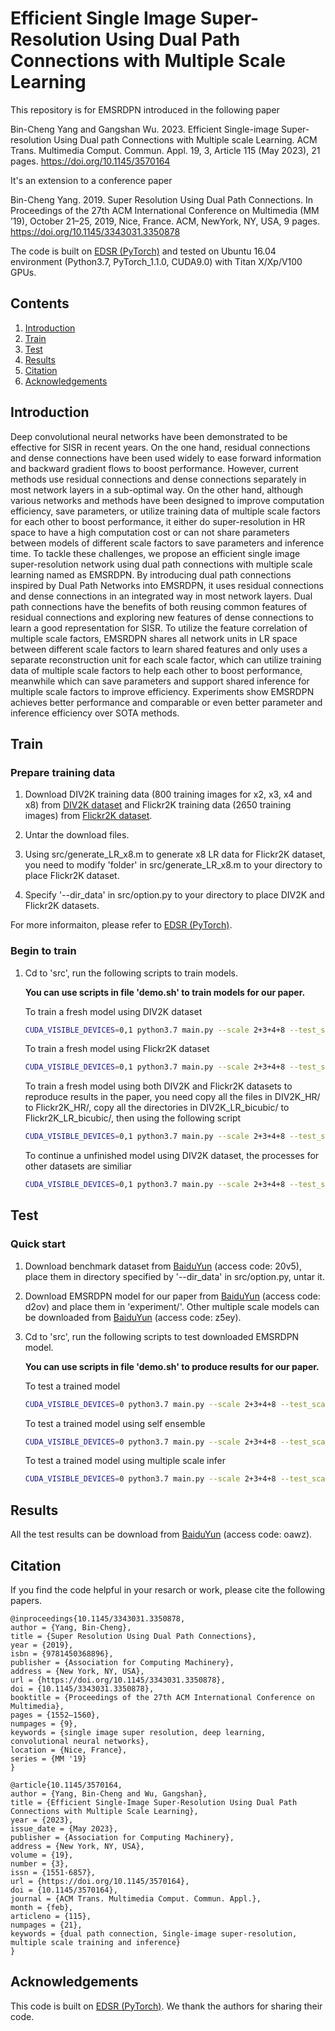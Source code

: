 # Efficient Single Image Super-Resolution Using Dual Path Connections with Multiple Scale Learning

This repository is for EMSRDPN introduced in the following paper

Bin-Cheng Yang and Gangshan Wu. 2023. Efficient Single-image Super-resolution Using Dual path Connections with Multiple scale Learning. ACM Trans. Multimedia Comput. Commun. Appl. 19, 3, Article 115 (May 2023), 21 pages. https://doi.org/10.1145/3570164

It's an extension to a conference paper

Bin-Cheng Yang. 2019. Super Resolution Using Dual Path Connections. In Proceedings of the 27th ACM International Conference on Multimedia (MM ’19), October 21–25, 2019, Nice, France. ACM, NewYork, NY, USA, 9 pages. https://doi.org/10.1145/3343031.3350878

The code is built on [EDSR (PyTorch)](https://github.com/thstkdgus35/EDSR-PyTorch) and tested on Ubuntu 16.04 environment (Python3.7, PyTorch_1.1.0, CUDA9.0) with Titan X/Xp/V100 GPUs.

## Contents
1. [Introduction](#introduction)
2. [Train](#train)
3. [Test](#test)
4. [Results](#results)
5. [Citation](#citation)
6. [Acknowledgements](#acknowledgements)

## Introduction

Deep convolutional neural networks have been demonstrated to be effective for SISR in recent years. On the one hand, residual connections and dense connections have been used widely to ease forward information and backward gradient flows to boost performance. However, current methods use residual connections and dense connections separately in most network layers in a sub-optimal way. On the other hand, although various networks and methods have been designed to improve computation efficiency, save parameters, or utilize training data of multiple scale factors for each other to boost performance, it either do super-resolution in HR space to have a high computation cost or can not share parameters between models of different scale factors to save parameters and inference time. To tackle these challenges, we propose an efficient single image super-resolution network using dual path connections with multiple scale learning named as EMSRDPN. By introducing dual path connections inspired by Dual Path Networks into EMSRDPN, it uses residual connections and dense connections in an integrated way in most network layers. Dual path connections have the benefits of both reusing common features of residual connections and exploring new features of dense connections to learn a good representation for SISR. To utilize the feature correlation of multiple scale factors, EMSRDPN shares all network units in LR space between different scale factors to learn shared features and only uses a separate reconstruction unit for each scale factor, which can utilize training data of multiple scale factors to help each other to boost performance, meanwhile which can save parameters and support shared inference for multiple scale factors to improve efficiency. Experiments show EMSRDPN achieves better performance and comparable or even better parameter and inference efficiency over SOTA methods.

## Train
### Prepare training data

1. Download DIV2K training data (800 training images for x2, x3, x4 and x8) from [DIV2K dataset](https://data.vision.ee.ethz.ch/cvl/DIV2K/) and Flickr2K training data (2650 training images) from [Flickr2K dataset](http://cv.snu.ac.kr/research/EDSR/Flickr2K.tar). 

2. Untar the download files.

3. Using src/generate_LR_x8.m to generate x8 LR data for Flickr2K dataset, you need to modify 'folder' in src/generate_LR_x8.m to your directory to place Flickr2K dataset.

4. Specify '--dir_data' in src/option.py to your directory to place DIV2K and Flickr2K datasets.

For more informaiton, please refer to [EDSR (PyTorch)](https://github.com/thstkdgus35/EDSR-PyTorch).


### Begin to train

1. Cd to 'src', run the following scripts to train models.

    **You can use scripts in file 'demo.sh' to train models for our paper.**

    To train a fresh model using DIV2K dataset
    ```bash
    CUDA_VISIBLE_DEVICES=0,1 python3.7 main.py --scale 2+3+4+8 --test_scale 2+3+4+8 --save EMSRDPN_BIx2348 --model EMSRDPN --epochs 5000 --batch_size 16 --patch_size 48 --n_GPUs 2 --n_threads 16 --SRDPNconfig A --ext sep --data_test Set5 --reset --decay 1000-2000-3000-4000-5000 --lr_patch_size --data_range 1-3450 --data_train DIV2K
    ```

    To train a fresh model using Flickr2K dataset
    ```bash
    CUDA_VISIBLE_DEVICES=0,1 python3.7 main.py --scale 2+3+4+8 --test_scale 2+3+4+8 --save EMSRDPN_BIx2348 --model EMSRDPN --epochs 5000 --batch_size 16 --patch_size 48 --n_GPUs 2 --n_threads 16 --SRDPNconfig A --ext sep --data_test Set5 --reset --decay 1000-2000-3000-4000-5000 --lr_patch_size --data_range 1-3450 --data_train Flickr2K
    ```

    To train a fresh model using both DIV2K and Flickr2K datasets to reproduce results in the paper, you need copy all the files in DIV2K_HR/ to Flickr2K_HR/, copy all the directories in DIV2K_LR_bicubic/ to Flickr2K_LR_bicubic/, then using the following script
    ```bash
    CUDA_VISIBLE_DEVICES=0,1 python3.7 main.py --scale 2+3+4+8 --test_scale 2+3+4+8 --save EMSRDPN_BIx2348 --model EMSRDPN --epochs 5000 --batch_size 16 --patch_size 48 --n_GPUs 2 --n_threads 16 --SRDPNconfig A --ext sep --data_test Set5 --reset --decay 1000-2000-3000-4000-5000 --lr_patch_size --data_range 1-3450 --data_train Flickr2K
    ```

    To continue a unfinished model using DIV2K dataset, the processes for other datasets are similiar
    ```bash
    CUDA_VISIBLE_DEVICES=0,1 python3.7 main.py --scale 2+3+4+8 --test_scale 2+3+4+8 --save EMSRDPN_BIx2348 --model EMSRDPN --epochs 5000 --batch_size 16 --patch_size 48 --n_GPUs 2 --n_threads 16 --SRDPNconfig A --ext sep --data_test Set5 --resume -1 --decay 1000-2000-3000-4000-5000 --lr_patch_size --data_range 1-3450 --data_train DIV2K --load EMSRDPN_BIx2348
    ```
## Test
### Quick start
1. Download benchmark dataset from [BaiduYun](https://pan.baidu.com/s/1Bl8TUHywC1HUHoamUFdCew) (access code: 20v5), place them in directory specified by '--dir_data' in src/option.py, untar it.

2. Download EMSRDPN model for our paper from [BaiduYun](https://pan.baidu.com/s/1SeHnbEupTBrYdWDSGMJ4dQ) (access code: d2ov) and place them in 'experiment/'. Other multiple scale models can be downloaded from [BaiduYun](https://pan.baidu.com/s/1B656d82j4HDJEhXlS_NyQg) (access code: z5ey).

3. Cd to 'src', run the following scripts to test downloaded EMSRDPN model.

    **You can use scripts in file 'demo.sh' to produce results for our paper.**

    To test a trained model
    ```bash
    CUDA_VISIBLE_DEVICES=0 python3.7 main.py --scale 2+3+4+8 --test_scale 2+3+4+8 --save EMSRDPN_BIx2348_test --model EMSRDPN --epochs 5000 --batch_size 16 --patch_size 48 --n_GPUs 1 --n_threads 16 --SRDPNconfig A --ext sep --data_test Set5+Set14+B100+Urban100+Manga109 --reset --decay 1000-2000-3000-4000-5000 --lr_patch_size --data_range 1-3450 --data_train DIV2K --pre_train ../experiment/EMSRDPN_BIx2348.pt --test_only --save_results
    ```

    To test a trained model using self ensemble
    ```bash
    CUDA_VISIBLE_DEVICES=0 python3.7 main.py --scale 2+3+4+8 --test_scale 2+3+4+8 --save EMSRDPN_BIx2348_test+ --model EMSRDPN --epochs 5000 --batch_size 16 --patch_size 48 --n_GPUs 1 --n_threads 16 --SRDPNconfig A --ext sep --data_test Set5+Set14+B100+Urban100+Manga109 --reset --decay 1000-2000-3000-4000-5000 --lr_patch_size --data_range 1-3450 --data_train DIV2K --pre_train ../experiment/EMSRDPN_BIx2348.pt --test_only --save_results --self_ensemble
    ```

    To test a trained model using multiple scale infer
    ```bash
    CUDA_VISIBLE_DEVICES=0 python3.7 main.py --scale 2+3+4+8 --test_scale 2+3+4+8 --save EMSRDPN_BIx2348_test_multi_scale_infer --model EMSRDPN --epochs 5000 --batch_size 16 --patch_size 48 --n_GPUs 1 --n_threads 16 --SRDPNconfig A --ext sep --data_test Set5 --reset --decay 1000-2000-3000-4000-5000 --lr_patch_size --data_range 1-3450 --data_train DIV2K --pre_train ../experiment/EMSRDPN_BIx2348.pt --test_only --save_results --multi_scale_infer
    ```

## Results
All the test results can be download from [BaiduYun](https://pan.baidu.com/s/11YpqTTE076ns7yMTrkxoNQ) (access code: oawz).

## Citation
If you find the code helpful in your resarch or work, please cite the following papers.
```
@inproceedings{10.1145/3343031.3350878,
author = {Yang, Bin-Cheng},
title = {Super Resolution Using Dual Path Connections},
year = {2019},
isbn = {9781450368896},
publisher = {Association for Computing Machinery},
address = {New York, NY, USA},
url = {https://doi.org/10.1145/3343031.3350878},
doi = {10.1145/3343031.3350878},
booktitle = {Proceedings of the 27th ACM International Conference on Multimedia},
pages = {1552–1560},
numpages = {9},
keywords = {single image super resolution, deep learning, convolutional neural networks},
location = {Nice, France},
series = {MM '19}
}

@article{10.1145/3570164,
author = {Yang, Bin-Cheng and Wu, Gangshan},
title = {Efficient Single-Image Super-Resolution Using Dual Path Connections with Multiple Scale Learning},
year = {2023},
issue_date = {May 2023},
publisher = {Association for Computing Machinery},
address = {New York, NY, USA},
volume = {19},
number = {3},
issn = {1551-6857},
url = {https://doi.org/10.1145/3570164},
doi = {10.1145/3570164},
journal = {ACM Trans. Multimedia Comput. Commun. Appl.},
month = {feb},
articleno = {115},
numpages = {21},
keywords = {dual path connection, Single-image super-resolution, multiple scale training and inference}
}
```

## Acknowledgements
This code is built on [EDSR (PyTorch)](https://github.com/thstkdgus35/EDSR-PyTorch). We thank the authors for sharing their code.
